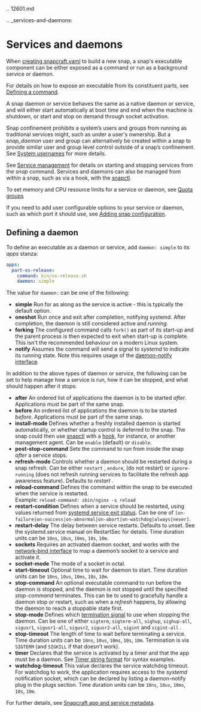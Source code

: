 .. 12601.md

.. _services-and-daemons:

# Services and daemons

When [creating snapcraft.yaml](creating-snapcraft-yaml.md) to build a new snap, a snap's executable  component can be either exposed as a command or run as a background service or daemon.

For details on how to expose an executable from its constituent parts, see [Defining a command](defining-a-command.md).

A snap daemon or service behaves the same as a native daemon or service, and will either start automatically at boot time and end when the machine is shutdown, or start and stop on demand through socket activation.

Snap confinement prohibits a system’s users and groups from running as traditional services might, such as under a user's ownership. But a *snap_daemon* user and group can alternatively be created within a snap to provide similar user and group level control outside of a snap’s confinement. See [System usernames](system-usernames.md) for more details.

 See [Service management](https://snapcraft.io/docs/service-management) for details on starting and stopping services from the _snap_ command. Services and daemons can also be managed from within a snap, such as via a hook, with the [snapctl](https://snapcraft.io/docs/using-the-snapctl-tool#services-and-daemons-heading--services).

To set memory and CPU resource limits for a service or daemon, see [Quota groups](https://snapcraft.io/docs/quota-groups)

If you need to add user configurable options to your service or daemon, such as which port it should use, see [Adding snap configuration](https://snapcraft.io/docs/adding-snap-configuration).

## Defining a daemon

To define an executable as a daemon or service, add `daemon: simple` to its _apps_ stanza:

```yaml
apps:
  part-os-release:
    command: bin/os-release.sh
    daemon: simple
```

The value for `daemon:` can be one of the following:

- **simple**
   Run for as along as the service is active - this is typically the default option.
- **oneshot**
   Run once and exit after completion, notifying systemd. After completion, the daemon is still considered active and *running*.
- **forking**
   The configured command calls `fork()` as part of its start-up and the parent process is then expected to exit when start-up is complete. This isn't the recommended behaviour on a modern Linux system.
- **notify**
   Assumes the command will send a signal to *systemd* to indicate its running state. Note this requires usage of the [daemon-notify interface](the-daemon-notify-interface.md).

In addition to the above types of daemon or service, the following can be set to help manage how a service is run, how it can be stopped, and what should happen after it stops:
- **after**
  An ordered list of applications the daemon is to be started _after_. Applications must be part of the same snap.
- **before**
  An ordered list of applications the daemon is to be started _before_. Applications must be part of the same snap.
- **install-mode**
   Defines whether a freshly installed daemon is started automatically, or whether startup control is deferred to the snap. The snap could then use [snapctl](https://snapcraft.io/docs/using-the-snapctl-tool) with a [hook](supported-snap-hooks.md), for instance, or another management agent. Can be `enable` (default) or `disable`.
- **post-stop-command**
   Sets the command to run from inside the snap _after_ a service stops.
- **refresh-mode**
   Controls whether a daemon should be restarted during a snap refresh. Can be either `restart` , `endure`, (do not restart) or `ignore-running` (does not refresh running services to facilitate the refresh app awareness feature). Defaults to *restart* .
- **reload-command**
   Defines the command within the snap to be executed when the service is restarted.</br> Example: `reload-command: sbin/nginx -s reload`
- **restart-condition**
   Defines when a service should be restarted, using values returned from [systemd service exit status](https://www.freedesktop.org/software/systemd/man/systemd.service.html#Restart=).
   Can be one of `[on-failure|on-success|on-abnormal|on-abort|on-watchdog|always|never]`.
- **restart-delay**
   The delay between service restarts. Defaults to unset. See the systemd.service manual on RestartSec for details.
   Time duration units can be `10ns`, `10us`, `10ms`, `10s`, `10m`.
- **sockets**
   Requires an activated daemon socket, and works with the [network-bind interface](the-network-bind-interface.md) to map a daemon’s socket to a service and activate it.
- **socket-mode**
   The mode of a socket in octal.
- **start-timeout**
   Optional time to wait for daemon to start.
   Time duration units can be `10ns`, `10us`, `10ms`, `10s`, `10m`.
- **stop-command**
   An optional executable command to run before the daemon is stopped, and the daemon is not stopped until the specified _stop-command_ terminates. This can be to used to gracefully handle a daemon stop or restart, such as when a _refresh_ happens, by allowing the daemon to reach a stoppable state first.
- **stop-mode**
   Defines which [termination signal](https://www.gnu.org/software/libc/manual/html_node/Termination-Signals.html) to use when stopping the daemon. Can be one of either `sigterm`, `sigterm-all`, `sighup`, `sighup-all`, `sigusr1`, `sigusr1-all`, `sigusr2`, `sigusr2-all`, `sigint` and  `sigint-all` .
- **stop-timeout**
   The length of time to wait before terminating a service.
   Time duration units can be `10ns`, `10us`, `10ms`, `10s`, `10m`. Termination is via `SIGTERM` (and `SIGKILL` if that doesn't work).
- **timer**
   Declares that the service is activated by a timer and that the app must be a daemon. See [Timer string format](https://snapcraft.io/docs/timer-string-format) for syntax examples.
- **watchdog-timeout**
   This value declares the service watchdog timeout. For watchdog to work, the application requires access to the *systemd* notification socket, which can be declared by listing a daemon-notify plug in the plugs section.
   Time duration units can be `10ns`, `10us`, `10ms`, `10s`, `10m`.

For further details, see [Snapcraft app and service metadata](snapcraft-app-and-service-metadata.md).